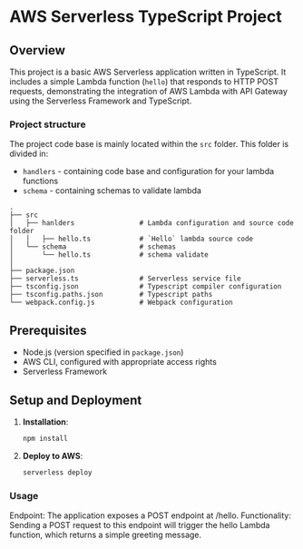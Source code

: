 # AWS Serverless TypeScript Project

## Overview

This project is a basic AWS Serverless application written in TypeScript. It includes a simple Lambda function (`hello`) that responds to HTTP POST requests, demonstrating the integration of AWS Lambda with API Gateway using the Serverless Framework and TypeScript.


### Project structure

The project code base is mainly located within the `src` folder. This folder is divided in:

- `handlers` - containing code base and configuration for your lambda functions
- `schema` - containing schemas to validate lambda

```
.
├── src
│   ├── hanlders                # Lambda configuration and source code folder
│   │   ├── hello.ts            # `Hello` lambda source code
│   └── schema                  # schemas
│       └── hello.ts            # schema validate
│
├── package.json
├── serverless.ts               # Serverless service file
├── tsconfig.json               # Typescript compiler configuration
├── tsconfig.paths.json         # Typescript paths
└── webpack.config.js           # Webpack configuration
```


## Prerequisites

- Node.js (version specified in `package.json`)
- AWS CLI, configured with appropriate access rights
- Serverless Framework

## Setup and Deployment

1. **Installation**:
   ```bash
   npm install
2. **Deploy to AWS**:
   ```bash
   serverless deploy


### Usage
Endpoint: The application exposes a POST endpoint at /hello.
Functionality: Sending a POST request to this endpoint will trigger the hello Lambda function, which returns a simple greeting message.   


